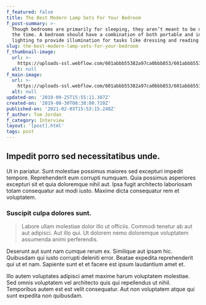 ```yaml
---
f_featured: false
title: The Best Modern Lamp Sets For Your Bedroom
f_post-summary: >-
  Though bedrooms are primarily for sleeping, they aren’t meant to be dark all
  the time. A bedroom should have a combination of both portable and installed
  lighting to provide illumination for tasks like dressing and reading.
slug: the-best-modern-lamp-sets-for-your-bedroom
f_thumbnail-image:
  url: >-
    https://uploads-ssl.webflow.com/601abbb55382a97ca0bbb853/601abbb55382a92e23bbba9d_lana-mini-livingroom-1-3k_download.jpg
  alt: null
f_main-image:
  url: >-
    https://uploads-ssl.webflow.com/601abbb55382a97ca0bbb853/601abbb55382a92e23bbba9d_lana-mini-livingroom-1-3k_download.jpg
  alt: null
updated-on: '2019-09-25T15:55:11.387Z'
created-on: '2019-08-30T08:38:00.720Z'
published-on: '2021-02-03T15:53:15.248Z'
f_author: Tom Jordan
f_category: Interview
layout: '[post].html'
tags: post
---
```


Impedit porro sed necessitatibus unde.
--------------------------------------

Ut in pariatur. Sunt molestiae possimus maiores sed excepturi impedit tempore. Reprehenderit eum corrupti numquam. Quia possimus asperiores excepturi sit et quia doloremque nihil aut. Ipsa fugit architecto laboriosam totam consequatur aut modi iusto. Maxime dicta consequatur rem et voluptatem.

### Suscipit culpa dolores sunt.

> Labore ullam molestiae dolor illo ut officiis. Commodi tenetur ab aut aut adipisci. Aut illo qui. Ut dolorem nemo doloremque voluptatem assumenda animi perferendis.

Deserunt aut sunt nam cumque rerum ex. Similique aut ipsam hic. Quibusdam qui iusto corrupti deleniti error. Beatae expedita reprehenderit qui ut et nam. Sapiente sunt et et facere est ipsum laudantium amet et.

Illo autem voluptates adipisci amet maxime harum voluptatem molestiae. Sed omnis voluptatem vel architecto quis qui repellendus ut nihil. Temporibus autem est est velit consequatur. Aut non voluptatem atque qui sunt expedita non quibusdam.
